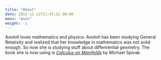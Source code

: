```yaml
---
title: "About"
date: 2015-12-12T21:47:31-08:00
menu: "main"
weight: -1
---
```


Axolotl loves mathematics and physics. Axolotl has been studying General Relativity and realized that her knowledge in mathematics was not solid enough. So now she is studying stuff about diffenrential geometry. The book she is now using is [*Calculus on Manifolds*](http://www.amazon.com/Calculus-On-Manifolds-Approach-Classical/dp/0805390219) by Michael Spivak.
